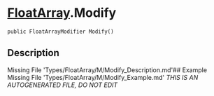 # [FloatArray](Types/FloatArray.md).Modify
`public FloatArrayModifier Modify()`
## Description
Missing File 'Types/FloatArray/M/Modify_Description.md'## Example
Missing File 'Types/FloatArray/M/Modify_Example.md'
*THIS IS AN AUTOGENERATED FILE, DO NOT EDIT*
